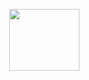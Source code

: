 
<p align="center">
<img width="125" align="middle" height="110" src="http://august2008.org/images/logo-tea-mikaia.png" />
</p>
